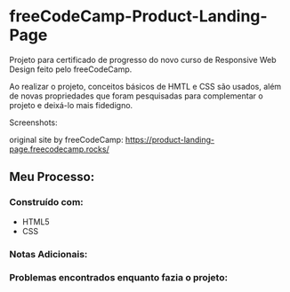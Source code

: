 # freeCodeCamp-Product-Landing-Page

Projeto para certificado de progresso do novo curso de Responsive Web Design feito pelo freeCodeCamp.

Ao realizar o projeto, conceitos básicos de HMTL e CSS são usados, além de novas propriedades que foram pesquisadas para complementar o projeto e deixá-lo mais fidedigno.

Screenshots:

original site by freeCodeCamp:
https://product-landing-page.freecodecamp.rocks/

## Meu Processo:

### Construído com:

- HTML5
- CSS

### Notas Adicionais:

### Problemas encontrados enquanto fazia o projeto:
